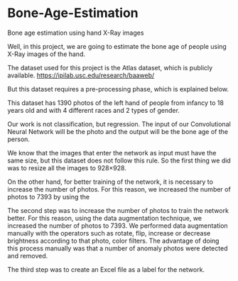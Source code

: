 # Bone-Age-Estimation
Bone age estimation using hand X-Ray images

Well, in this project, we are going to estimate the bone age of people using X-Ray images of the hand.

The dataset used for this project is the Atlas dataset, which is publicly available.
https://ipilab.usc.edu/research/baaweb/

But this dataset requires a pre-processing phase, which is explained below.

This dataset has 1390 photos of the left hand of people from infancy to 18 years old and with 4 different races and 2 types of gender.

Our work is not classification, but regression. The input of our Convolutional Neural Network will be the photo and the output will be the bone age of the person.

We know that the images that enter the network as input must have the same size, but this dataset does not follow this rule. So the first thing we did was to resize all the images to 928×928.

On the other hand, for better training of the network, it is necessary to increase the number of photos. For this reason, we increased the number of photos to 7393 by using the 

The second step was to increase the number of photos to train the network better. For this reason, using the data augmentation technique, we increased the number of photos to 7393. We performed data augmentation manually with the operators such as rotate, flip, increase or decrease brightness according to that photo, color filters. The advantage of doing this process manually was that a number of anomaly photos were detected and removed.

The third step was to create an Excel file as a label for the network.
